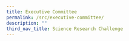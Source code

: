 ```yaml
---
title: Executive Committee
permalink: /src/executive-committee/
description: ""
third_nav_title: Science Research Challenge
---
```

